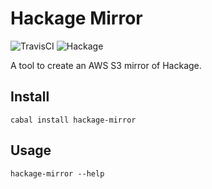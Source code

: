 # Hackage Mirror


![TravisCI](https://travis-ci.org/fpco/hackage-mirror.svg)
![Hackage](https://img.shields.io/hackage/v/hackage-mirror.svg)

A tool to create an AWS S3 mirror of Hackage.

## Install

    cabal install hackage-mirror

## Usage

    hackage-mirror --help
